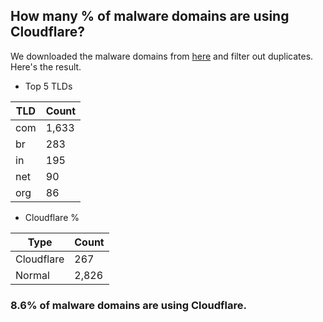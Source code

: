 ## How many % of malware domains are using Cloudflare?


We downloaded the malware domains from [here](https://urlhaus.abuse.ch) and filter out duplicates.
Here's the result.


[//]: # (start replacement)


- Top 5 TLDs

| TLD | Count |
| --- | --- |
| com | 1,633 |
| br | 283 |
| in | 195 |
| net | 90 |
| org | 86 |


- Cloudflare %

| Type | Count |
| --- | --- |
| Cloudflare | 267 |
| Normal | 2,826 |


### 8.6% of malware domains are using Cloudflare.